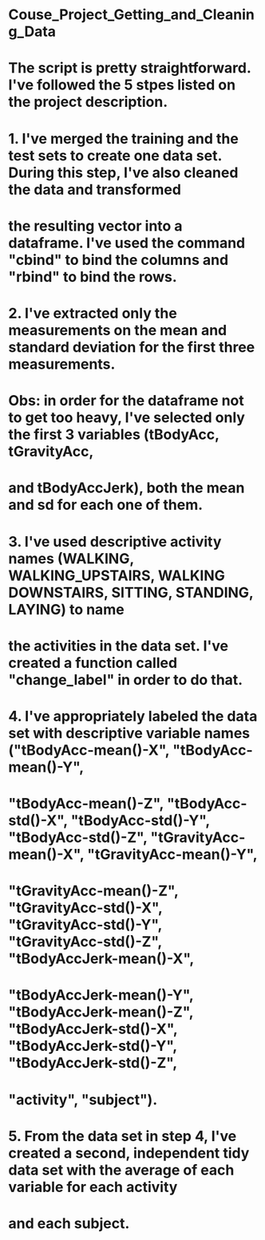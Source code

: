 # Couse_Project_Getting_and_Cleaning_Data

# The script is pretty straightforward. I've followed the 5 stpes listed on the project description.

# 1. I've merged the training and the test sets to create one data set. During this step, I've also cleaned the data and transformed
# the resulting vector into a dataframe. I've used the command "cbind" to bind the columns and "rbind" to  bind the rows. 

# 2. I've extracted only the measurements on the mean and standard deviation for the first three measurements.
# Obs: in order for the dataframe not to get too heavy, I've selected only the first 3 variables (tBodyAcc, tGravityAcc, 
# and tBodyAccJerk), both the mean and sd for each one of them. 

# 3. I've used descriptive activity names (WALKING, WALKING_UPSTAIRS, WALKING DOWNSTAIRS, SITTING, STANDING, LAYING) to name
# the activities in the data set. I've created a function called "change_label" in order to do that.

# 4. I've appropriately labeled the data set with descriptive variable names ("tBodyAcc-mean()-X", "tBodyAcc-mean()-Y", 
# "tBodyAcc-mean()-Z", "tBodyAcc-std()-X", "tBodyAcc-std()-Y", "tBodyAcc-std()-Z", "tGravityAcc-mean()-X", "tGravityAcc-mean()-Y",
# "tGravityAcc-mean()-Z", "tGravityAcc-std()-X", "tGravityAcc-std()-Y", "tGravityAcc-std()-Z", "tBodyAccJerk-mean()-X",
# "tBodyAccJerk-mean()-Y", "tBodyAccJerk-mean()-Z", "tBodyAccJerk-std()-X", "tBodyAccJerk-std()-Y", "tBodyAccJerk-std()-Z",
# "activity", "subject").

# 5. From the data set in step 4, I've created a second, independent tidy data set with the average of each variable for each activity
# and each subject.
